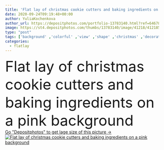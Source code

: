 ```yaml
---
title: 'Flat lay of christmas cookie cutters and baking ingredients on a pink background'
date: 2020-09-24T09:19:48+00:00
author: YuliaKochenkova
author_url: https://depositphotos.com/portfolio-13783140.html?ref=64678756
image: https://st4.depositphotos.com/thumbs/13783140/image/41218/412185350/api_thumb_450.jpg?forcejpeg=true
type: "post"
tags: ['background' ,'colorful' ,'view' ,'shape' ,'christmas' ,'decoration' ,'festive' ,'holiday' ,'seasonal' ,'food' ,'kitchen' ,'cooking' ,'ingredient' ,'preparation' ,'pastry' ,'sweet' ,'meal' ,'dessert' ,'baking' ,'recipe' ,'pink' ,'pastel' ,'winter' ,'fir' ,'culinary' ,'copyspace' ,'top' ,'layout' ,'flour' ,'sugar' ,'utensils' ,'cutter' ,'eggs' ,'sprinkle' ,'overhead' ,'mold' ,'flatlay' ]
categories: 
  - flatlay
---
```

<div aling="center">
            <font size="60"> Flat lay of christmas cookie cutters and baking ingredients on a pink background</font>   
</div>
<div>
    <a href='https://st4.depositphotos.com/thumbs/13783140/image/41218/412185350/api_thumb_450.jpg?forcejpeg=true?ref=64678756' target=_blank > Go "Depositphotos" to get lage size of this picture ->
        <img href='https://st4.depositphotos.com/thumbs/13783140/image/41218/412185350/api_thumb_450.jpg?forcejpeg=true?ref=64678756' src='https://st4.depositphotos.com/13783140/41218/i/950/depositphotos_412185350-stock-photo-flat-lay-christmas-cookie-cutters.jpg?forcejpeg=true' alt='Flat lay of christmas cookie cutters and baking ingredients on a pink background' >
    </a>
</div>
